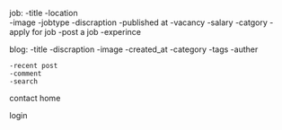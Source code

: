 job: 
    -title
    -location  
    -image
    -jobtype
    -discraption
    -published at 
    -vacancy 
    -salary 
    -catgory 
    -apply for job 
    -post a job 
    -experince

blog:
    -title 
    -discraption
    -image
    -created_at
    -category
    -tags 
    -auther

    -recent post
    -comment 
    -search

contact 
home

login 
